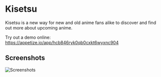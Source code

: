 Kisetsu
=======

Kisetsu is a new way for new and old anime fans alike to discover and find out more about upcoming anime. 

<Feature Graphic>

Try out a demo online: https://appetize.io/app/hcb846ryk0qb0cxkt6wyxnc904

Screenshots
-----------
![Screenshots](https://github.com/andynaguyen/Kisetsu/blob/master/Screenshots/screenshots.png?raw=true)
